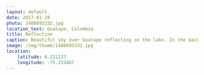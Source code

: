 ```yaml
---
layout: default
date: 2017-01-28
photo: 1488893332.jpg
location_text: Guatape, Colombia
title: Reflection
caption: Beautiful sky over Guatape reflecting on the lake. In the background you can distinguish the town and the famous El Peñol rock.
image: /img/thumb/1488893332.jpg
location:
    latitude: 6.231137
    longitude: -75.153467
---
```

